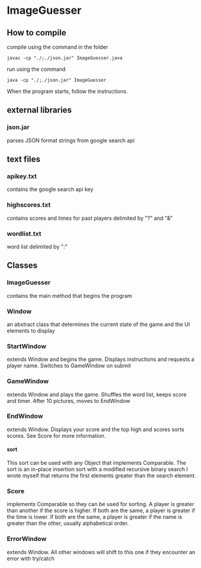 # ImageGuesser
## How to compile
compile using the command in the folder

`javac -cp "./;./json.jar" ImageGuesser.java`

run using the command

`java -cp "./;./json.jar" ImageGuesser`

When the program starts, follow the instructions.

## external libraries
### json.jar
parses JSON format strings from google search api

## text files
### apikey.txt
contains the google search api key
### highscores.txt
contains scores and times for past players delimited by "?" and "&"
### wordlist.txt
word list delimited by ":"

## Classes
### ImageGuesser
contains the main method that begins the program
### Window
an abstract class that determines the current state of the game and the UI elements to display
### StartWindow
extends Window and begins the game. Displays instructions and requests a player name. Switches to GameWindow on submit
### GameWindow
extends Window and plays the game. Shuffles the word list, keeps score and timer. After 10 pictures, moves to EndWindow
### EndWindow
extends Window. Displays your score and the top high and scores sorts scores. See Score for more information.
#### sort
This sort can be used with any Object that implements Comparable. The sort is an in-place insertion sort with a modified recursive binary search I wrote myself that returns the first elements greater than the search element.
### Score
implements Comparable so they can be used for sorting. A player is greater than another if the score is higher. If both are the same, a player is greater if the time is lower. If both are the same, a player is greater if the name is greater than the other, usually alphabetical order.
### ErrorWindow
extends Window. All other windows will shift to this one if they encounter an error with try/catch
